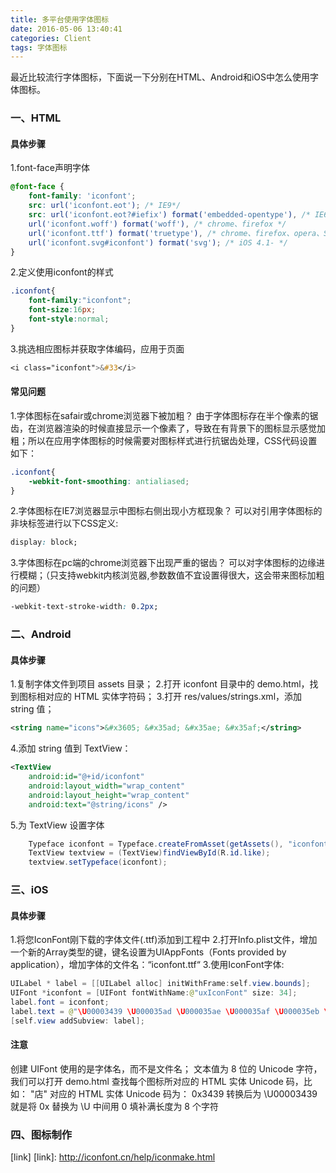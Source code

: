 ```yaml
---
title: 多平台使用字体图标
date: 2016-05-06 13:40:41
categories: Client
tags: 字体图标
---
```


最近比较流行字体图标，下面说一下分别在HTML、Android和iOS中怎么使用字体图标。
### 一、HTML
#### 具体步骤
1.font-face声明字体
```css
@font-face {
    font-family: 'iconfont';
    src: url('iconfont.eot'); /* IE9*/
    src: url('iconfont.eot?#iefix') format('embedded-opentype'), /* IE6-IE8 */
    url('iconfont.woff') format('woff'), /* chrome、firefox */
    url('iconfont.ttf') format('truetype'), /* chrome、firefox、opera、Safari, Android, iOS 4.2+*/
    url('iconfont.svg#iconfont') format('svg'); /* iOS 4.1- */
}
```
2.定义使用iconfont的样式
```css
.iconfont{
    font-family:"iconfont";
    font-size:16px;
    font-style:normal;
}
```
3.挑选相应图标并获取字体编码，应用于页面
```css
<i class="iconfont">&#33</i>
```
#### 常见问题
1.字体图标在safair或chrome浏览器下被加粗？
由于字体图标存在半个像素的锯齿，在浏览器渲染的时候直接显示一个像素了，导致在有背景下的图标显示感觉加粗；所以在应用字体图标的时候需要对图标样式进行抗锯齿处理，CSS代码设置如下：
```css
.iconfont{
    -webkit-font-smoothing: antialiased;
}
```
2.字体图标在IE7浏览器显示中图标右侧出现小方框现象？
可以对引用字体图标的非块标签进行以下CSS定义:
```css
display: block;
```
3.字体图标在pc端的chrome浏览器下出现严重的锯齿？
可以对字体图标的边缘进行模糊；（只支持webkit内核浏览器,参数数值不宜设置得很大，这会带来图标加粗的问题）
```css
-webkit-text-stroke-width: 0.2px;
```

### 二、Android
#### 具体步骤
1.复制字体文件到项目 assets 目录；
2.打开 iconfont 目录中的 demo.html，找到图标相对应的 HTML 实体字符码；
3.打开 res/values/strings.xml，添加 string 值；
```xml
<string name="icons">&#x3605; &#x35ad; &#x35ae; &#x35af;</string>
```
4.添加 string 值到 TextView：
```xml
<TextView
    android:id="@+id/iconfont"
    android:layout_width="wrap_content"
    android:layout_height="wrap_content"
    android:text="@string/icons" />
```
5.为 TextView 设置字体
```java
    Typeface iconfont = Typeface.createFromAsset(getAssets(), "iconfont/iconfont.ttf");
    TextView textview = (TextView)findViewById(R.id.like);
    textview.setTypeface(iconfont);
```

### 三、iOS
#### 具体步骤
1.将您IconFont刚下载的字体文件(.ttf)添加到工程中
2.打开Info.plist文件，增加一个新的Array类型的键，键名设置为UIAppFonts（Fonts provided by application），增加字体的文件名：“iconfont.ttf“
3.使用IconFont字体:
```java
UILabel * label = [[UILabel alloc] initWithFrame:self.view.bounds];
UIFont *iconfont = [UIFont fontWithName:@"uxIconFont" size: 34];
label.font = iconfont;
label.text = @"\U00003439 \U000035ad \U000035ae \U000035af \U000035eb \U000035ec";
[self.view addSubview: label];
```
#### 注意
创建 UIFont 使用的是字体名，而不是文件名；
文本值为 8 位的 Unicode 字符，我们可以打开 demo.html 查找每个图标所对应的 HTML 实体 Unicode 码，比如：
"店" 对应的 HTML 实体 Unicode 码为：
0x3439
转换后为
\U00003439
就是将 0x 替换为 \U 中间用 0 填补满长度为 8 个字符

### 四、图标制作
[link]
[link]: http://iconfont.cn/help/iconmake.html